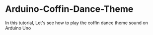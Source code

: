 # Arduino-Coffin-Dance-Theme
In this tutorial, Let's see how to play the coffin dance theme sound on Arduino Uno
